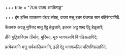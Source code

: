 +++
title = "706 वाक्य आय्कॆगळु"

+++
ईग इल्लि व्याकरण पंथद संग्रह, वाक्य मत्तु इतर ग्रंथगळ सार बहिरंगवागिदॆ.

कॆलवरु अदन्नु मुरियद मातु ऎंदु हेळुत्तारॆ; इतररु अदु शब्द ऎंदु हेळुत्तारॆ;

हीगॆ बुद्धिशक्तिय तीर्मान, मुरियद, मूरु भागगळागि विंगडिसलागिदॆ;

प्रत्येकवागि मत्तु सर्वकालिकवागि, इडी ऐदु भागगळल्लि परिगणिसलागिदॆ.

